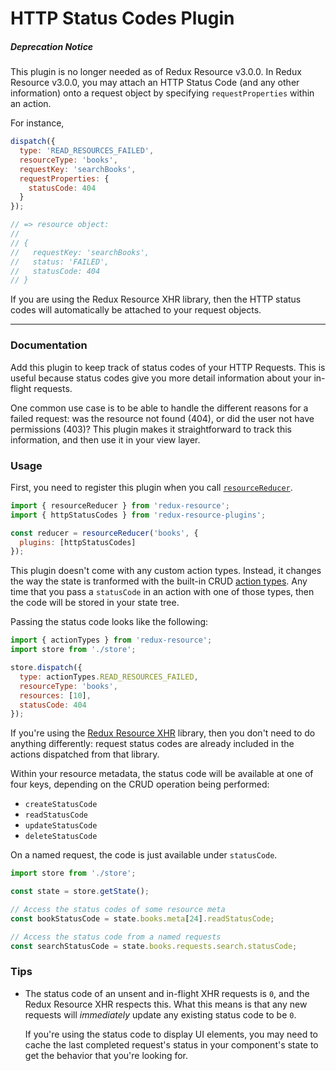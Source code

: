 # HTTP Status Codes Plugin

##### Deprecation Notice

This plugin is no longer needed as of Redux Resource v3.0.0. In Redux
Resource v3.0.0, you may attach an HTTP Status Code (and any other
information) onto a request object by specifying
`requestProperties` within an action.

For instance,

```js
dispatch({
  type: 'READ_RESOURCES_FAILED',
  resourceType: 'books',
  requestKey: 'searchBooks',
  requestProperties: {
    statusCode: 404
  }
});

// => resource object:
//
// {
//   requestKey: 'searchBooks',
//   status: 'FAILED',
//   statusCode: 404
// }
```

If you are using the Redux Resource XHR library, then the HTTP status codes will
automatically be attached to your request objects.

---

### Documentation

Add this plugin to keep track of status codes of your HTTP Requests. This is
useful because status codes give you more detail information about your
in-flight requests.

One common use case is to be able to handle the different reasons for a failed
request: was the resource not found (404), or did the user not have permissions
(403)? This plugin makes it straightforward to track this information, and then
use it in your view layer.

### Usage

First, you need to register this plugin when you call
[`resourceReducer`](/docs/api-reference/resource-reducer.md).

```js
import { resourceReducer } from 'redux-resource';
import { httpStatusCodes } from 'redux-resource-plugins';

const reducer = resourceReducer('books', {
  plugins: [httpStatusCodes]
});
```

This plugin doesn't come with any custom action types. Instead, it changes the
way the state is tranformed with the built-in CRUD
[action types](/docs/api-reference/action-types.md). Any time that you pass a
`statusCode` in an action with one of those types, then the code will be stored
in your state tree.

Passing the status code looks like the following:

```js
import { actionTypes } from 'redux-resource';
import store from './store';

store.dispatch({
  type: actionTypes.READ_RESOURCES_FAILED,
  resourceType: 'books',
  resources: [10],
  statusCode: 404
});
```

If you're using the
[Redux Resource XHR](/docs/extras/redux-resource-xhr.md)
library, then you don't need to do anything differently: request status
codes are already included in the actions dispatched from that library.

Within your resource metadata, the status code will be available at one of four
keys, depending on the CRUD operation being performed:

- `createStatusCode`
- `readStatusCode`
- `updateStatusCode`
- `deleteStatusCode`

On a named request, the code is just available under `statusCode`.

```js
import store from './store';

const state = store.getState();

// Access the status codes of some resource meta
const bookStatusCode = state.books.meta[24].readStatusCode;

// Access the status code from a named requests
const searchStatusCode = state.books.requests.search.statusCode;
```

### Tips

- The status code of an unsent and in-flight XHR requests is `0`, and the
  Redux Resource XHR respects this. What this means is that any new
  requests will _immediately_ update any existing status code to be `0`.

  If you're using the status code to display UI elements, you may need to cache
  the last completed request's status in your component's state to get the
  behavior that you're looking for.
